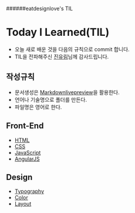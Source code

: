 ######eatdesignlove's TIL

# Today I Learned(TIL)
- 오늘 새로 배운 것을 다음의 규칙으로 commit 합니다.
- TIL을 전파해주신 [진유림](https://github.com/milooy/TIL)님께 감사드립니다.

## 작성규칙
- 문서생성은 [Markdownlivepreview](http://markdownlivepreview.com/)을 활용한다.
- 언어나 기술명으로 폴더를 만든다. 
- 파일명은 영어로 한다.

## Front-End
- [HTML]()
- [CSS]()
- [JavaScript]()
- [AngularJS]()

## Design
- [Typography]()
- [Color]()
- [Layout]()





